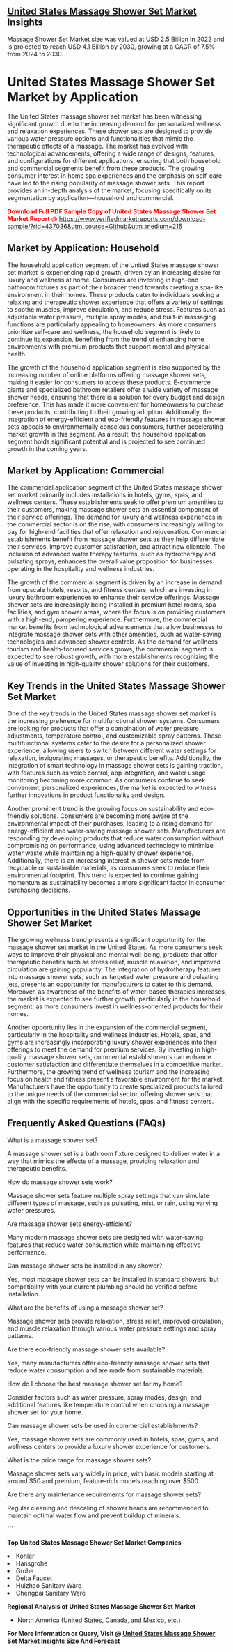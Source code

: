 <h2><a href="https://www.verifiedmarketreports.com/download-sample/?rid=437036&amp;utm_source=Github&amp;utm_medium=215" target="_blank">United States Massage Shower Set Market</a> Insights</h2><p>Massage Shower Set Market size was valued at USD 2.5 Billion in 2022 and is projected to reach USD 4.1 Billion by 2030, growing at a CAGR of 7.5% from 2024 to 2030.</p><p><h1>United States Massage Shower Set Market by Application</h1><p>The United States massage shower set market has been witnessing significant growth due to the increasing demand for personalized wellness and relaxation experiences. These shower sets are designed to provide various water pressure options and functionalities that mimic the therapeutic effects of a massage. The market has evolved with technological advancements, offering a wide range of designs, features, and configurations for different applications, ensuring that both household and commercial segments benefit from these products. The growing consumer interest in home spa experiences and the emphasis on self-care have led to the rising popularity of massage shower sets. This report provides an in-depth analysis of the market, focusing specifically on its segmentation by application—household and commercial.<p><span class=""><span style="color: #ff0000;"><strong>Download Full PDF Sample Copy of United States Massage Shower Set Market Report</strong> @ </span><a href="https://www.verifiedmarketreports.com/download-sample/?rid=437036&amp;utm_source=Github&amp;utm_medium=215" target="_blank">https://www.verifiedmarketreports.com/download-sample/?rid=437036&amp;utm_source=Github&amp;utm_medium=215</a></span></p></p><h2>Market by Application: Household</h2><p>The household application segment of the United States massage shower set market is experiencing rapid growth, driven by an increasing desire for luxury and wellness at home. Consumers are investing in high-end bathroom fixtures as part of their broader trend towards creating a spa-like environment in their homes. These products cater to individuals seeking a relaxing and therapeutic shower experience that offers a variety of settings to soothe muscles, improve circulation, and reduce stress. Features such as adjustable water pressure, multiple spray modes, and built-in massaging functions are particularly appealing to homeowners. As more consumers prioritize self-care and wellness, the household segment is likely to continue its expansion, benefiting from the trend of enhancing home environments with premium products that support mental and physical health.<p>The growth of the household application segment is also supported by the increasing number of online platforms offering massage shower sets, making it easier for consumers to access these products. E-commerce giants and specialized bathroom retailers offer a wide variety of massage shower heads, ensuring that there is a solution for every budget and design preference. This has made it more convenient for homeowners to purchase these products, contributing to their growing adoption. Additionally, the integration of energy-efficient and eco-friendly features in massage shower sets appeals to environmentally conscious consumers, further accelerating market growth in this segment. As a result, the household application segment holds significant potential and is projected to see continued growth in the coming years.<h2>Market by Application: Commercial</h2><p>The commercial application segment of the United States massage shower set market primarily includes installations in hotels, gyms, spas, and wellness centers. These establishments seek to offer premium amenities to their customers, making massage shower sets an essential component of their service offerings. The demand for luxury and wellness experiences in the commercial sector is on the rise, with consumers increasingly willing to pay for high-end facilities that offer relaxation and rejuvenation. Commercial establishments benefit from massage shower sets as they help differentiate their services, improve customer satisfaction, and attract new clientele. The inclusion of advanced water therapy features, such as hydrotherapy and pulsating sprays, enhances the overall value proposition for businesses operating in the hospitality and wellness industries.<p>The growth of the commercial segment is driven by an increase in demand from upscale hotels, resorts, and fitness centers, which are investing in luxury bathroom experiences to enhance their service offerings. Massage shower sets are increasingly being installed in premium hotel rooms, spa facilities, and gym shower areas, where the focus is on providing customers with a high-end, pampering experience. Furthermore, the commercial market benefits from technological advancements that allow businesses to integrate massage shower sets with other amenities, such as water-saving technologies and advanced shower controls. As the demand for wellness tourism and health-focused services grows, the commercial segment is expected to see robust growth, with more establishments recognizing the value of investing in high-quality shower solutions for their customers.<h2>Key Trends in the United States Massage Shower Set Market</h2><p>One of the key trends in the United States massage shower set market is the increasing preference for multifunctional shower systems. Consumers are looking for products that offer a combination of water pressure adjustments, temperature control, and customizable spray patterns. These multifunctional systems cater to the desire for a personalized shower experience, allowing users to switch between different water settings for relaxation, invigorating massages, or therapeutic benefits. Additionally, the integration of smart technology in massage shower sets is gaining traction, with features such as voice control, app integration, and water usage monitoring becoming more common. As consumers continue to seek convenient, personalized experiences, the market is expected to witness further innovations in product functionality and design.<p>Another prominent trend is the growing focus on sustainability and eco-friendly solutions. Consumers are becoming more aware of the environmental impact of their purchases, leading to a rising demand for energy-efficient and water-saving massage shower sets. Manufacturers are responding by developing products that reduce water consumption without compromising on performance, using advanced technology to minimize water waste while maintaining a high-quality shower experience. Additionally, there is an increasing interest in shower sets made from recyclable or sustainable materials, as consumers seek to reduce their environmental footprint. This trend is expected to continue gaining momentum as sustainability becomes a more significant factor in consumer purchasing decisions.<h2>Opportunities in the United States Massage Shower Set Market</h2><p>The growing wellness trend presents a significant opportunity for the massage shower set market in the United States. As more consumers seek ways to improve their physical and mental well-being, products that offer therapeutic benefits such as stress relief, muscle relaxation, and improved circulation are gaining popularity. The integration of hydrotherapy features into massage shower sets, such as targeted water pressure and pulsating jets, presents an opportunity for manufacturers to cater to this demand. Moreover, as awareness of the benefits of water-based therapies increases, the market is expected to see further growth, particularly in the household segment, as more consumers invest in wellness-oriented products for their homes.<p>Another opportunity lies in the expansion of the commercial segment, particularly in the hospitality and wellness industries. Hotels, spas, and gyms are increasingly incorporating luxury shower experiences into their offerings to meet the demand for premium services. By investing in high-quality massage shower sets, commercial establishments can enhance customer satisfaction and differentiate themselves in a competitive market. Furthermore, the growing trend of wellness tourism and the increasing focus on health and fitness present a favorable environment for the market. Manufacturers have the opportunity to create specialized products tailored to the unique needs of the commercial sector, offering shower sets that align with the specific requirements of hotels, spas, and fitness centers.<h2>Frequently Asked Questions (FAQs)</h2><p>What is a massage shower set?</p><p>A massage shower set is a bathroom fixture designed to deliver water in a way that mimics the effects of a massage, providing relaxation and therapeutic benefits.</p><p>How do massage shower sets work?</p><p>Massage shower sets feature multiple spray settings that can simulate different types of massage, such as pulsating, mist, or rain, using varying water pressures.</p><p>Are massage shower sets energy-efficient?</p><p>Many modern massage shower sets are designed with water-saving features that reduce water consumption while maintaining effective performance.</p><p>Can massage shower sets be installed in any shower?</p><p>Yes, most massage shower sets can be installed in standard showers, but compatibility with your current plumbing should be verified before installation.</p><p>What are the benefits of using a massage shower set?</p><p>Massage shower sets provide relaxation, stress relief, improved circulation, and muscle relaxation through various water pressure settings and spray patterns.</p><p>Are there eco-friendly massage shower sets available?</p><p>Yes, many manufacturers offer eco-friendly massage shower sets that reduce water consumption and are made from sustainable materials.</p><p>How do I choose the best massage shower set for my home?</p><p>Consider factors such as water pressure, spray modes, design, and additional features like temperature control when choosing a massage shower set for your home.</p><p>Can massage shower sets be used in commercial establishments?</p><p>Yes, massage shower sets are commonly used in hotels, spas, gyms, and wellness centers to provide a luxury shower experience for customers.</p><p>What is the price range for massage shower sets?</p><p>Massage shower sets vary widely in price, with basic models starting at around $50 and premium, feature-rich models reaching over $500.</p><p>Are there any maintenance requirements for massage shower sets?</p><p>Regular cleaning and descaling of shower heads are recommended to maintain optimal water flow and prevent buildup of minerals.</p>```</p><p><strong>Top United States Massage Shower Set Market Companies</strong></p><div data-test-id=""><p><li>Kohler</li><li> Hansgrohe</li><li> Grohe</li><li> Delta Faucet</li><li> Huizhao Sanitary Ware</li><li> Chengpai Sanitary Ware</li></p><div><strong>Regional Analysis of&nbsp;United States Massage Shower Set Market</strong></div><ul><li dir="ltr"><p dir="ltr">North America&nbsp;(United States, Canada, and Mexico, etc.)</p></li></ul><p><strong>For More Information or Query, Visit @&nbsp;</strong><strong><a href="https://www.verifiedmarketreports.com/product/massage-shower-set-market/?utm_source=Github&amp;utm_medium=215" target="_blank">United States Massage Shower Set Market Insights Size And Forecast</a></strong></p></div>
